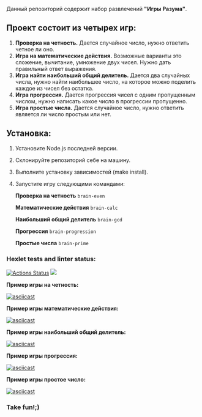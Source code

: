 Данный репозиторий содержит набор развлечений **"Игры Разума"**.

## Проект состоит из четырех игр:

1. **Проверка на четность.** Дается случайное число, нужно ответить четное ли оно.
2. **Игра на математические действия.** Возможные варианты это сложение, вычитание, умножение двух чисел. Нужно дать правильный ответ выражения.
3. **Игра найти наибольший общий делитель.** Дается два случайных числа, нужно найти наибольшее число, на которое можно поделить каждое из чисел без остатка.
4. **Игра прогрессия.** Дается прогрессия чисел с одним пропущенным числом, нужно написать какое число в прогрессии пропущенно.
5. **Игра простые числа.** Дается случайное число, нужно ответить является ли число простым или нет.

## Установка:

1. Установите Node.js последней версии.
2. Склонируйте репозиторий себе на машину.
3. Выполните установку зависимостей (make install).
4. Запустите игру следующими командами:

   **Проверка на четность** `brain-even`

   **Математические действия** `brain-calc`

   **Наибольший общий делитель** `brain-gcd`

   **Прогрессия** `brain-progression`

   **Простые числа** `brain-prime`

### Hexlet tests and linter status:

[![Actions Status](https://github.com/Starodubtcev/frontend-project-lvl1/workflows/hexlet-check/badge.svg)](https://github.com/Starodubtcev/frontend-project-lvl1/actions)
<a href="https://codeclimate.com/github/codeclimate/codeclimate/maintainability"><img src="https://api.codeclimate.com/v1/badges/a99a88d28ad37a79dbf6/maintainability" /></a>

**Пример игры на четность:**

[![asciicast](https://asciinema.org/a/oYlo03Zrs7AoKhl0wpaGvNXWE.svg)](https://asciinema.org/a/oYlo03Zrs7AoKhl0wpaGvNXWE)

**Пример игры математические действия:**

[![asciicast](https://asciinema.org/a/QvnVL9XNT7zykQQOohRKo60Tu.svg)](https://asciinema.org/a/QvnVL9XNT7zykQQOohRKo60Tu)

**Пример игры наибольший общий делитель:**

[![asciicast](https://asciinema.org/a/cgZz5j4r8AWsb5cEWhhmSc8FI.svg)](https://asciinema.org/a/cgZz5j4r8AWsb5cEWhhmSc8FI)

**Пример игры прогрессия:**

[![asciicast](https://asciinema.org/a/nunueUOvWQRuSBIYbv4qwfVTh.svg)](https://asciinema.org/a/nunueUOvWQRuSBIYbv4qwfVTh)

**Пример игры простое число:**

[![asciicast](https://asciinema.org/a/X0w6GRACf0sDvHOrjrqXjkAbL.svg)](https://asciinema.org/a/X0w6GRACf0sDvHOrjrqXjkAbL)

### Take fun!;)
